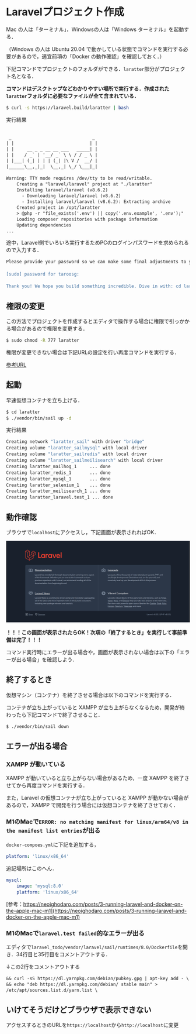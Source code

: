 # Laravelプロジェクト作成

Mac の人は「ターミナル」，Windowsの人は「Windows ターミナル」を起動する．

（Windows の人は Ubuntu 20.04 で動かしている状態でコマンドを実行する必要があるので，適宜前項の「Docker の動作確認」を確認しておく．）

下記コマンドでプロジェクトのフォルダができる．`laratter`部分がプロジェクト名となる．

**コマンドはデスクトップなどわかりやすい場所で実行する．作成された`laratter`フォルダに必要なファイルが全て含まれている．**

```bash
$ curl -s https://laravel.build/laratter | bash
```


実行結果
```

 _                               _
| |                             | |
| |     __ _ _ __ __ ___   _____| |
| |    / _` | '__/ _` \ \ / / _ \ |
| |___| (_| | | | (_| |\ V /  __/ |
|______\__,_|_|  \__,_| \_/ \___|_|

Warning: TTY mode requires /dev/tty to be read/writable.
    Creating a "laravel/laravel" project at "./laratter"
    Installing laravel/laravel (v8.6.2)
      - Downloading laravel/laravel (v8.6.2)
      - Installing laravel/laravel (v8.6.2): Extracting archive
    Created project in /opt/laratter
    > @php -r "file_exists('.env') || copy('.env.example', '.env');"
    Loading composer repositories with package information
    Updating dependencies
...

```

途中，Laravel側でいろいろ実行するためPCのログインパスワードを求められるので入力する．

```bash
Please provide your password so we can make some final adjustments to your application's permissions.

[sudo] password for taroosg:

Thank you! We hope you build something incredible. Dive in with: cd laratter && ./vendor/bin/sail up

```


## 権限の変更

この方法でプロジェクトを作成するとエディタで操作する場合に権限で引っかかる場合があるので権限を変更する．

```bash
$ sudo chmod -R 777 laratter
```

権限が変更できない場合は下記URLの設定を行い再度コマンドを実行する．

[参考URL](https://gori.me/mac/mac-tips/112082)

## 起動

早速仮想コンテナを立ち上げる．

```bash
$ cd laratter
$ ./vendor/bin/sail up -d
```

実行結果

```bash
Creating network "laratter_sail" with driver "bridge"
Creating volume "laratter_sailmysql" with local driver
Creating volume "laratter_sailredis" with local driver
Creating volume "laratter_sailmeilisearch" with local driver
Creating laratter_mailhog_1     ... done
Creating laratter_redis_1       ... done
Creating laratter_mysql_1       ... done
Creating laratter_selenium_1    ... done
Creating laratter_meilisearch_1 ... done
Creating laratter_laravel.test_1 ... done
```


## 動作確認

ブラウザで`localhost`にアクセスし，下記画面が表示されればOK．

![トップ画面](./img/laravel-firstview.png)

**！！！この画面が表示されたらOK！次項の「終了するとき」を実行して事前準備は完了！！！**

コマンド実行時にエラーが出る場合や，画面が表示されない場合は以下の「エラーが出る場合」を確認しよう．


## 終了するとき

仮想マシン（コンテナ）を終了させる場合は以下のコマンドを実行する．

コンテナが立ち上がっていると XAMPP が立ち上がらなくなるため，開発が終わったら下記コマンドで終了させること．

```bash
$ ./vendor/bin/sail down
```


## エラーが出る場合

### XAMPP が動いている

XAMPP が動いていると立ち上がらない場合があるため，一度 XAMPP を終了させてから再度コマンドを実行する．

また，Laravel の仮想コンテナが立ち上がっていると XAMPP が動かない場合があるので，XAMPP で開発を行う場合には仮想コンテナを終了させておく．

### M1のMacで`ERROR: no matching manifest for linux/arm64/v8 in the manifest list entries`が出る

`docker-compoes.yml`に下記を追加する，

```yml
platform: 'linux/x86_64'
```

追記場所はこのへん．

```yml
mysql:
    image: 'mysql:8.0'
    platform: 'linux/x86_64'
```

[参考：https://neoighodaro.com/posts/3-running-laravel-and-docker-on-the-apple-mac-m1](https://neoighodaro.com/posts/3-running-laravel-and-docker-on-the-apple-mac-m1)

### M1のMacで`laravel.test failed`的なエラーが出る

エディタで`laravel_todo/vendor/laravel/sail/runtimes/8.0/Dockerfile`を開き．34行目と35行目をコメントアウトする．

↓この2行をコメントアウトする

```
&& curl -sS https://dl.yarnpkg.com/debian/pubkey.gpg | apt-key add - \
&& echo "deb https://dl.yarnpkg.com/debian/ stable main" > /etc/apt/sources.list.d/yarn.list \
```

## いけてそうだけどブラウザで表示できない

アクセスするときのURLを`https://localhost`から`http://localhost`に変更


